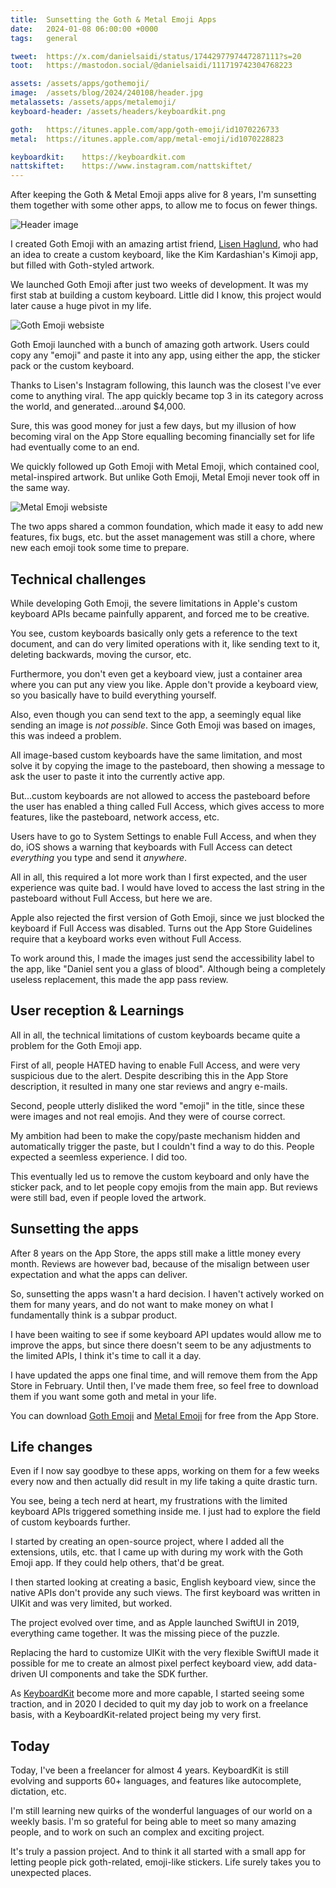 ```yaml
---
title:  Sunsetting the Goth & Metal Emoji Apps
date:   2024-01-08 06:00:00 +0000
tags:   general

tweet:  https://x.com/danielsaidi/status/1744297797447287111?s=20
toot:   https://mastodon.social/@danielsaidi/111719742304768223

assets: /assets/apps/gothemoji/
image:  /assets/blog/2024/240108/header.jpg
metalassets: /assets/apps/metalemoji/
keyboard-header: /assets/headers/keyboardkit.png

goth:   https://itunes.apple.com/app/goth-emoji/id1070226733
metal:  https://itunes.apple.com/app/metal-emoji/id1070228823

keyboardkit:    https://keyboardkit.com
nattskiftet:    https://www.instagram.com/nattskiftet/
---
```


After keeping the Goth & Metal Emoji apps alive for 8 years, I'm sunsetting them together with some other apps, to allow me to focus on fewer things.

![Header image]({{page.image}})

I created Goth Emoji with an amazing artist friend, [Lisen Haglund]({{page.nattskiftet}}), who had an idea to create a custom keyboard, like the Kim Kardashian's Kimoji app, but filled with Goth-styled artwork.

We launched Goth Emoji after just two weeks of development. It was my first stab at building a custom keyboard. Little did I know, this project would later cause a huge pivot in my life.

![Goth Emoji websiste]({{page.assets}}website.jpg)

Goth Emoji launched with a bunch of amazing goth artwork. Users could copy any "emoji" and paste it into any app, using either the app, the sticker pack or the custom keyboard.

Thanks to Lisen's Instagram following, this launch was the closest I've ever come to anything viral. The app quickly became top 3 in its category across the world, and generated...around $4,000.

Sure, this was good money for just a few days, but my illusion of how becoming viral on the App Store equalling becoming financially set for life had eventually come to an end.

We quickly followed up Goth Emoji with Metal Emoji, which contained cool, metal-inspired artwork. But unlike Goth Emoji, Metal Emoji never took off in the same way.

![Metal Emoji websiste]({{page.metalassets}}website.jpg)

The two apps shared a common foundation, which made it easy to add new features, fix bugs, etc. but the asset management was still a chore, where new each emoji took some time to prepare.


## Technical challenges

While developing Goth Emoji, the severe limitations in Apple's custom keyboard APIs became painfully apparent, and forced me to be creative.

You see, custom keyboards basically only gets a reference to the text document, and can do very limited operations with it, like sending text to it, deleting backwards, moving the cursor, etc.

Furthermore, you don't even get a keyboard view, just a container area where you can put any view you like. Apple don't provide a keyboard view, so you basically have to build everything yourself.

Also, even though you can send text to the app, a seemingly equal like sending an image is *not possible*. Since Goth Emoji was based on images, this was indeed a problem.

All image-based custom keyboards have the same limitation, and most solve it by copying the image to the pasteboard, then showing a message to ask the user to paste it into the currently active app. 

But...custom keyboards are not allowed to access the pasteboard before the user has enabled a thing called Full Access, which gives access to more features, like the pasteboard, network access, etc.

Users have to go to System Settings to enable Full Access, and when they do, iOS shows a warning that keyboards with Full Access can detect *everything* you type and send it *anywhere*.

All in all, this required a lot more work than I first expected, and the user experience was quite bad. I would have loved to access the last string in the pasteboard without Full Access, but here we are.

Apple also rejected the first version of Goth Emoji, since we just blocked the keyboard if Full Access was disabled. Turns out the App Store Guidelines require that a keyboard works even without Full Access.

To work around this, I made the images just send the accessibility label to the app, like "Daniel sent you a glass of blood". Although being a completely useless replacement, this made the app pass review.


## User reception & Learnings

All in all, the technical limitations of custom keyboards became quite a problem for the Goth Emoji app. 

First of all, people HATED having to enable Full Access, and were very suspicious due to the alert. Despite describing this in the App Store description, it resulted in many one star reviews and angry e-mails.

Second, people utterly disliked the word "emoji" in the title, since these were images and not real emojis. And they were of course correct.

My ambition had been to make the copy/paste mechanism hidden and automatically trigger the paste, but I couldn't find a way to do this. People expected a seemless experience. I did too.

This eventually led us to remove the custom keyboard and only have the sticker pack, and to let people copy emojis from the main app. But reviews were still bad, even if people loved the artwork.


## Sunsetting the apps

After 8 years on the App Store, the apps still make a little money every month. Reviews are however bad, because of the misalign between user expectation and what the apps can deliver.

So, sunsetting the apps wasn't a hard decision. I haven't actively worked on them for many years, and do not want to make money on what I fundamentally think is a subpar product.

I have been waiting to see if some keyboard API updates would allow me to improve the apps, but since there doesn't seem to be any adjustments to the limited APIs, I think it's time to call it a day.

I have updated the apps one final time, and will remove them from the App Store in February. Until then, I've made them free, so feel free to download them if you want some goth and metal in your life.

You can download [Goth Emoji]({{page.goth}}) and [Metal Emoji]({{page.metal}}) for free from the App Store.


## Life changes

Even if I now say goodbye to these apps, working on them for a few weeks every now and then actually did result in my life taking a quite drastic turn.

You see, being a tech nerd at heart, my frustrations with the limited keyboard APIs triggered something inside me. I just had to explore the field of custom keyboards further.

I started by creating an open-source project, where I added all the extensions, utils, etc. that I came up with during my work with the Goth Emoji app. If they could help others, that'd be great.

I then started looking at creating a basic, English keyboard view, since the native APIs don't provide any such views. The first keyboard was written in UIKit and was very limited, but worked.

The project evolved over time, and as Apple launched SwiftUI in 2019, everything came together. It was the missing piece of the puzzle.

Replacing the hard to customize UIKit with the very flexible SwiftUI made it possible for me to create an almost pixel perfect keyboard view, add data-driven UI components and take the SDK further.

As [KeyboardKit]({{page.keyboardkit}}) become more and more capable, I started seeing some traction, and in 2020 I decided to quit my day job to work on a freelance basis, with a KeyboardKit-related project being my very first.


## Today

Today, I've been a freelancer for almost 4 years. KeyboardKit is still evolving and supports 60+ languages, and features like autocomplete, dictation, etc. 

I'm still learning new quirks of the wonderful languages of our world on a weekly basis. I'm so grateful for being able to meet so many amazing people, and to work on such an complex and exciting project. 

It's truly a passion project. And to think it all started with a small app for letting people pick goth-related, emoji-like stickers. Life surely takes you to unexpected places.